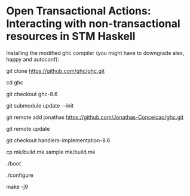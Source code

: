 # Open Transactional Actions: Interacting with non-transactional resources in STM Haskell

Installing the modified ghc compiler (you might have to downgrade alex, happy and autoconf):

git clone https://github.com/ghc/ghc.git

cd ghc

git checkout ghc-8.6 

git submodule update --init 

git remote add jonathas https://github.com/Jonathas-Conceicao/ghc.git 

git remote update 

git checkout handlers-implementation-8.6 

cp mk/build.mk.sample mk/build.mk 

./boot

./configure

make -j9

